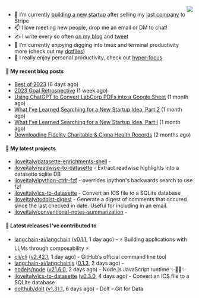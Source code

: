 <img align="right" src="https://github-readme-stats.vercel.app/api?username=iloveitaly&show_icons=true&text_color=718096&hide_title=true"/>

- 🔭 I’m currently [building a new startup](https://mikebian.co/bye-stripe-on-to-the-next-adventure/) after selling my [last company](https://suitesync.io) to Stripe
- 📫 I love meeting new people, drop me an email or DM to chat!
- ✍️ I write every so often [on my blog](http://mikebian.co/) and [tweet](https://twitter.com/mike_bianco)
- 🌱 I’m currently enjoying digging into tmux and terminal productivity more (check out my [dotfiles](https://github.com/iloveitaly/dotfiles))
- 💬 I really enjoy personal productivity, check out [hyper-focus](https://github.com/iloveitaly/hyper-focus)

#### 📜 My recent blog posts


- [Best of 2023](https://mikebian.co/best-of-2023/) (6 days ago)
- [2023 Goal Retrospective](https://mikebian.co/2023-goal-retrospective/) (1 week ago)
- [Using ChatGPT to Convert LabCorp PDFs into a Google Sheet](https://mikebian.co/using-chatgpt-to-convert-labcorp-pdfs-into-a-google-sheet/) (1 month ago)
- [What I’ve Learned Searching for a New Startup Idea, Part 2](https://mikebian.co/what-ive-learned-searching-for-a-new-startup-idea-part-2/) (1 month ago)
- [What I’ve Learned Searching for a New Startup Idea, Part I](https://mikebian.co/what-ive-learned-searching-for-a-new-startup-idea-part-i/) (1 month ago)
- [Downloading Fidelity Charitable &amp; Cigna Health Records](https://mikebian.co/downloading-fidelity-charitable-cigna-health-records/) (2 months ago)

#### 🌱 My latest projects


- [iloveitaly/datasette-enrichments-shell](https://github.com/iloveitaly/datasette-enrichments-shell) - 
- [iloveitaly/readwise-to-datasette](https://github.com/iloveitaly/readwise-to-datasette) - Extract readwise highlights into a datasette sqlite DB
- [iloveitaly/ipython-ctrlr-fzf](https://github.com/iloveitaly/ipython-ctrlr-fzf) - overrides ipython&#39;s backwards search to use fzf
- [iloveitaly/ics-to-datasette](https://github.com/iloveitaly/ics-to-datasette) - Convert an ICS file to a SQLite database
- [iloveitaly/todoist-digest](https://github.com/iloveitaly/todoist-digest) - Generate a digest of comments that occured since the last checked in date. Useful for including in an email.
- [iloveitaly/conventional-notes-summarization](https://github.com/iloveitaly/conventional-notes-summarization) - 

#### 🔭 Latest releases I've contributed to


- [langchain-ai/langchain](https://github.com/langchain-ai/langchain) ([v0.1.1](https://github.com/langchain-ai/langchain/releases/tag/v0.1.1), 1 day ago) - ⚡ Building applications with LLMs through composability ⚡
- [cli/cli](https://github.com/cli/cli) ([v2.42.1](https://github.com/cli/cli/releases/tag/v2.42.1), 1 day ago) - GitHub’s official command line tool
- [langchain-ai/langchainjs](https://github.com/langchain-ai/langchainjs) ([0.1.3](https://github.com/langchain-ai/langchainjs/releases/tag/0.1.3), 2 days ago) - 
- [nodejs/node](https://github.com/nodejs/node) ([v21.6.0](https://github.com/nodejs/node/releases/tag/v21.6.0), 2 days ago) - Node.js JavaScript runtime ✨🐢🚀✨
- [iloveitaly/ics-to-datasette](https://github.com/iloveitaly/ics-to-datasette) ([v0.3.0](https://github.com/iloveitaly/ics-to-datasette/releases/tag/v0.3.0), 4 days ago) - Convert an ICS file to a SQLite database
- [dolthub/dolt](https://github.com/dolthub/dolt) ([v1.31.1](https://github.com/dolthub/dolt/releases/tag/v1.31.1), 6 days ago) - Dolt – Git for Data
